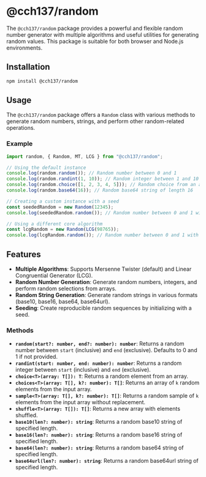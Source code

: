 # @cch137/random

The `@cch137/random` package provides a powerful and flexible random number generator with multiple algorithms and useful utilities for generating random values. This package is suitable for both browser and Node.js environments.

## Installation

```bash
npm install @cch137/random
```

## Usage

The `@cch137/random` package offers a `Random` class with various methods to generate random numbers, strings, and perform other random-related operations.

### Example

```typescript
import random, { Random, MT, LCG } from "@cch137/random";

// Using the default instance
console.log(random.random()); // Random number between 0 and 1
console.log(random.randint(1, 10)); // Random integer between 1 and 10
console.log(random.choice([1, 2, 3, 4, 5])); // Random choice from an array
console.log(random.base64(16)); // Random base64 string of length 16

// Creating a custom instance with a seed
const seededRandom = new Random(12345);
console.log(seededRandom.random()); // Random number between 0 and 1 with seed 12345

// Using a different core algorithm
const lcgRandom = new Random(LCG(98765));
console.log(lcgRandom.random()); // Random number between 0 and 1 with LCG algorithm
```

## Features

- **Multiple Algorithms**: Supports Mersenne Twister (default) and Linear Congruential Generator (LCG).
- **Random Number Generation**: Generate random numbers, integers, and perform random selections from arrays.
- **Random String Generation**: Generate random strings in various formats (base10, base16, base64, base64url).
- **Seeding**: Create reproducible random sequences by initializing with a seed.

### Methods

- **`random(start?: number, end?: number): number`**: Returns a random number between `start` (inclusive) and `end` (exclusive). Defaults to 0 and 1 if not provided.
- **`randint(start: number, end: number): number`**: Returns a random integer between `start` (inclusive) and `end` (exclusive).
- **`choice<T>(array: T[]): T`**: Returns a random element from an array.
- **`choices<T>(array: T[], k?: number): T[]`**: Returns an array of `k` random elements from the input array.
- **`sample<T>(array: T[], k?: number): T[]`**: Returns a random sample of `k` elements from the input array without replacement.
- **`shuffle<T>(array: T[]): T[]`**: Returns a new array with elements shuffled.
- **`base10(len?: number): string`**: Returns a random base10 string of specified length.
- **`base16(len?: number): string`**: Returns a random base16 string of specified length.
- **`base64(len?: number): string`**: Returns a random base64 string of specified length.
- **`base64url(len?: number): string`**: Returns a random base64url string of specified length.
